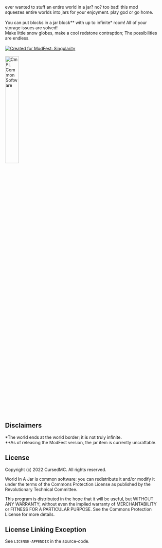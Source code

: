 ever wanted to stuff an entire world in a jar? no? too bad! this mod squeezes entire worlds into jars for your enjoyment. play god or go home.
<br><br>
You can put blocks in a jar block** with up to infinite* room! All of your storage issues are solved!<br>
Make little snow globes, make a cool redstone contraption; The possibilities are endless.
<br><br>
[![Created for ModFest: Singularity](https://blob.jortage.com/blobs/5/d4d/5d4d14d96db2e2024d87cf5606cb7ce6421633a002e328947f85d210ba250ecb9f86de8df210dd031be2d4eafb0980494e7a1e8e99590a550abaa42d82768b9f)](https://modfest.net/singularity)
<br><br>
[<img src="https://github.com/RevTecCom/website/raw/cbef848772315aafcb0aa029245bb78d24af088f/images/badgeCPL.png" alt="CmPL Common Software" width=30%/>](https://revteccom.tk/)


## Disclaimers
*The world ends at the world border; it is not truly infinite.<br>
**As of releasing the ModFest version, the jar item is currently uncraftable.<br>

## License
Copyright (c) 2022 CursedMC. All rights reserved.

World In A Jar is common software: you can redistribute it and/or modify it under the terms of the Commons Protection License as published by the Revolutionary Technical Committee.

This program is distributed in the hope that it will be useful, but WITHOUT ANY WARRANTY; without even the implied warranty of MERCHANTABILITY or FITNESS FOR A PARTICULAR PURPOSE. See the Commons Protection License for more details.

## License Linking Exception
See `LICENSE-APPENDIX` in the source-code.
